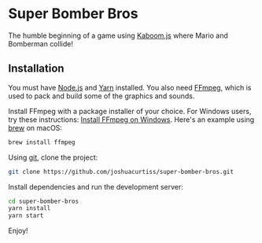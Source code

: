 # Super Bomber Bros

The humble beginning of a game using [Kaboom.js](https://kaboomjs.com/) where Mario and Bomberman collide!

## Installation

You must have [Node.js](https://nodejs.org) and [Yarn](https://yarnpkg.com/getting-started/install) installed.
You also need [FFmpeg](https://ffmpeg.org), which is used to pack and build some of the graphics and sounds.

Install FFmpeg with a package installer of your choice. For Windows users, try these instructions:
[Install FFmpeg on Windows](https://www.wikihow.com/Install-FFmpeg-on-Windows).
Here's an example using [brew](https://brew.sh) on macOS:
```bash
brew install ffmpeg
```

Using [git](https://git-scm.com), clone the project:
```bash
git clone https://github.com/joshuacurtiss/super-bomber-bros.git
```

Install dependencies and run the development server:
```bash
cd super-bomber-bros
yarn install
yarn start
```

Enjoy!

